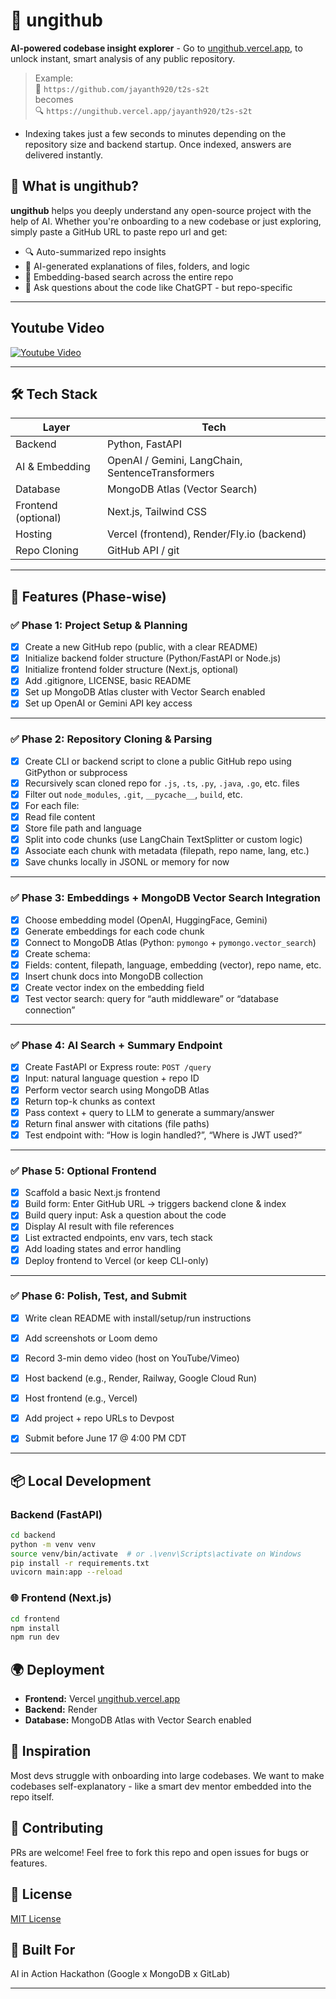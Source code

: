 # 🧠 ungithub

**AI-powered codebase insight explorer** - <!-- just replace `github.com` with `ungithub.com` (DOMAIN CURRENTLY NOT PURCHASED) --> Go to [ungithub.vercel.app](https://ungithub.vercel.app), to unlock instant, smart analysis of any public repository.

> Example:  
> 🔗 `https://github.com/jayanth920/t2s-s2t`  
> becomes  
> 🔍 `https://ungithub.vercel.app/jayanth920/t2s-s2t`

- Indexing takes just a few seconds to minutes depending on the repository size and backend startup. Once indexed, answers are delivered instantly.
  
## 🚀 What is ungithub?

**ungithub** helps you deeply understand any open-source project with the help of AI. Whether you're onboarding to a new codebase or just exploring, simply paste a GitHub URL <!-- (or replace `github` with `ungithub`) (CURRENTLY DOMAIN NOT PURCHASED, GO TO THE [Website](https://ungithub.vercel.app)) -->to paste repo url and get:

- 🔍 Auto-summarized repo insights
- 🧠 AI-generated explanations of files, folders, and logic
- 🧩 Embedding-based search across the entire repo
- 📎 Ask questions about the code like ChatGPT - but repo-specific
---
## Youtube Video
[![Youtube Video](https://github.com/user-attachments/assets/86bc3617-1c56-4972-ac7b-9458131ac7d7)](https://www.youtube.com/watch?v=mHqkD2vhbLU)

---
## 🛠️ Tech Stack

| Layer        | Tech                          |
|-------------|-------------------------------|
| Backend      | Python, FastAPI               |
| AI & Embedding | OpenAI / Gemini, LangChain, SentenceTransformers |
| Database     | MongoDB Atlas (Vector Search) |
| Frontend (optional) | Next.js, Tailwind CSS          |
| Hosting      | Vercel (frontend), Render/Fly.io (backend) |
| Repo Cloning | GitHub API / git              |

---

## 🧰 Features (Phase-wise)
 
### ✅ Phase 1: Project Setup & Planning

- [x] Create a new GitHub repo (public, with a clear README)
- [x] Initialize backend folder structure (Python/FastAPI or Node.js)
- [x] Initialize frontend folder structure (Next.js, optional)
- [x] Add .gitignore, LICENSE, basic README
- [x] Set up MongoDB Atlas cluster with Vector Search enabled
- [x] Set up OpenAI or Gemini API key access

---

### ✅ Phase 2: Repository Cloning & Parsing

- [x] Create CLI or backend script to clone a public GitHub repo using GitPython or subprocess
- [x] Recursively scan cloned repo for `.js`, `.ts`, `.py`, `.java`, `.go`, etc. files
- [x] Filter out `node_modules`, `.git`, `__pycache__`, `build`, etc.
- [x] For each file:
- [x] Read file content
- [x] Store file path and language
- [x] Split into code chunks (use LangChain TextSplitter or custom logic)
- [x] Associate each chunk with metadata (filepath, repo name, lang, etc.)
- [x] Save chunks locally in JSONL or memory for now

---

### ✅ Phase 3: Embeddings + MongoDB Vector Search Integration

- [x] Choose embedding model (OpenAI, HuggingFace, Gemini)
- [x] Generate embeddings for each code chunk
- [x] Connect to MongoDB Atlas (Python: `pymongo` + `pymongo.vector_search`)
- [x] Create schema:
- [x] Fields: content, filepath, language, embedding (vector), repo name, etc.
- [x] Insert chunk docs into MongoDB collection
- [x] Create vector index on the embedding field
- [x] Test vector search: query for “auth middleware” or “database connection”

---

### ✅ Phase 4: AI Search + Summary Endpoint

- [x] Create FastAPI or Express route: `POST /query`
- [x] Input: natural language question + repo ID
- [x] Perform vector search using MongoDB Atlas
- [x] Return top-k chunks as context
- [x] Pass context + query to LLM to generate a summary/answer
- [x] Return final answer with citations (file paths)
- [x] Test endpoint with: “How is login handled?”, “Where is JWT used?”

---

### ✅ Phase 5: Optional Frontend

- [x] Scaffold a basic Next.js frontend
- [x] Build form: Enter GitHub URL → triggers backend clone & index
- [x] Build query input: Ask a question about the code
- [x] Display AI result with file references
- [x] List extracted endpoints, env vars, tech stack
- [x] Add loading states and error handling
- [x] Deploy frontend to Vercel (or keep CLI-only)

---

<!-- ## ✅ Phase 7: Export / Google Integration

- [ ] Allow exporting insights (env vars, endpoints) to CSV or JSON
- [ ] Optional: Use Google Sheets API to log results to a new sheet
- [ ] Optional: Google Drive integration to upload results (PDF or summary)

--- -->

### ✅ Phase 6: Polish, Test, and Submit

- [x] Write clean README with install/setup/run instructions
- [x] Add screenshots or Loom demo
- [x] Record 3-min demo video (host on YouTube/Vimeo)
- [x] Host backend (e.g., Render, Railway, Google Cloud Run)
- [x] Host frontend (e.g., Vercel)
- [x] Add project + repo URLs to Devpost
- [x] Submit before June 17 @ 4:00 PM CDT


---

## 📦 Local Development

### Backend (FastAPI)

```bash
cd backend
python -m venv venv
source venv/bin/activate  # or .\venv\Scripts\activate on Windows
pip install -r requirements.txt
uvicorn main:app --reload
```

### 🌐 Frontend (Next.js)

```bash
cd frontend
npm install
npm run dev
```

## 🌍 Deployment

- **Frontend:** Vercel [ungithub.vercel.app](https://ungithub.vercel.app)
- **Backend:** Render
- **Database:** MongoDB Atlas with Vector Search enabled

## 🧠 Inspiration

Most devs struggle with onboarding into large codebases. We want to make codebases self-explanatory - like a smart dev mentor embedded into the repo itself.

## 🤝 Contributing

PRs are welcome! Feel free to fork this repo and open issues for bugs or features.

## 📄 License

[MIT License](https://github.com/jayanth920/ungithub/blob/main/LICENSE)

## 🙌 Built For

AI in Action Hackathon (Google x MongoDB x GitLab)

---
